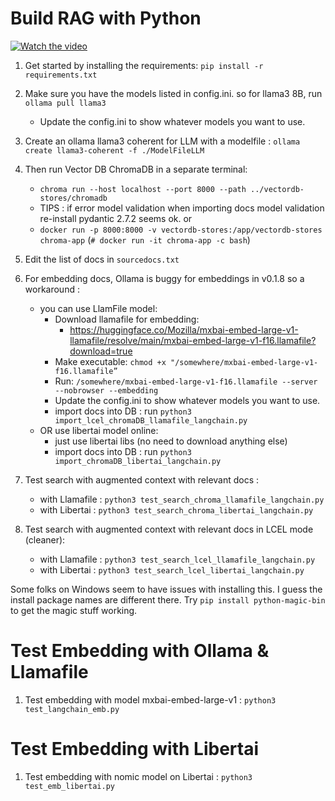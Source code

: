 # Build RAG with Python

[![Watch the video](https://img.youtube.com/vi/GxLoMquHynY/maxresdefault.jpg)](https://youtu.be/GxLoMquHynY)

1. Get started by installing the requirements: `pip install -r requirements.txt`
2. Make sure you have the models listed in config.ini. so for llama3 8B, run `ollama pull llama3`
    - Update the config.ini to show whatever models you want to use.
3. Create an ollama llama3 coherent for LLM with a modelfile : `ollama create llama3-coherent -f ./ModelFileLLM`
4. Then run Vector DB ChromaDB in a separate terminal:
    - `chroma run --host localhost --port 8000 --path ../vectordb-stores/chromadb`
    - TIPS : if error model validation when importing docs model validation re-install pydantic 2.7.2 seems ok.
   or
    - `docker run -p 8000:8000 -v vectordb-stores:/app/vectordb-stores chroma-app`
      (`# docker run -it chroma-app -c bash`)
5. Edit the list of docs in `sourcedocs.txt`
6. For embedding docs, Ollama is buggy for embeddings in v0.1.8 so a workaround : 
    - you can use LlamFile model:
        - Download llamafile for embedding: 
            - https://huggingface.co/Mozilla/mxbai-embed-large-v1-llamafile/resolve/main/mxbai-embed-large-v1-f16.llamafile?download=true
        - Make executable: `chmod +x "/somewhere/mxbai-embed-large-v1-f16.llamafile”`
        - Run: `/somewhere/mxbai-embed-large-v1-f16.llamafile --server --nobrowser --embedding`
        - Update the config.ini to show whatever models you want to use.
        - import docs into DB : run `python3 import_lcel_chromaDB_llamafile_langchain.py`
    - OR use libertai model online:
        - just use libertai libs (no need to download anything else)
        - import docs into DB : run `python3 import_chromaDB_libertai_langchain.py`

10. Test search with augmented context with relevant docs : 
    - with Llamafile : `python3 test_search_chroma_llamafile_langchain.py`
    - with Libertai  : `python3 test_search_chroma_libertai_langchain.py`
11. Test search with augmented context with relevant docs in LCEL mode (cleaner):
    - with Llamafile : `python3 test_search_lcel_llamafile_langchain.py`
    - with Libertai  : `python3 test_search_lcel_libertai_langchain.py`



Some folks on Windows seem to have issues with installing this. I guess the install package names are different there. Try `pip install python-magic-bin` to get the magic stuff working.

# Test Embedding with Ollama & Llamafile
1. Test embedding with model mxbai-embed-large-v1 : `python3 test_langchain_emb.py`

# Test Embedding with Libertai
1. Test embedding with nomic model on Libertai : `python3 test_emb_libertai.py`

